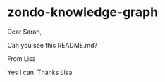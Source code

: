 # zondo-knowledge-graph

Dear Sarah,

Can you see this README.md?

From Lisa

Yes I can.  Thanks Lisa.
